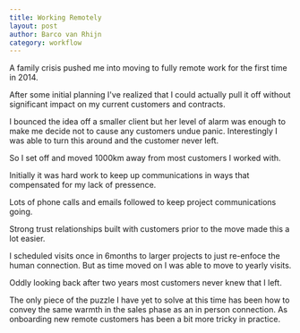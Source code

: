 ```yaml
---
title: Working Remotely
layout: post
author: Barco van Rhijn
category: workflow
---
```


A family crisis pushed me into moving to fully remote work for the first time in 2014. 

After some initial planning I've realized that I could actually pull it off without significant impact on my current customers and contracts. 

I bounced the idea off a smaller client but her level of alarm was enough to make me decide not to cause any customers undue panic. Interestingly I was able to turn this around and the customer never left.

So I set off and moved 1000km away from most customers I worked with. 

Initially it was hard work to keep up communications in ways that compensated for my lack of pressence. 

Lots of phone calls and emails followed to keep project communications going. 

Strong trust relationships built with customers prior to the move made this a lot easier.

I scheduled visits once in 6months to larger projects to just re-enfoce the human connection. But as time moved on I was able to move to yearly visits. 

Oddly looking back after two years most customers never knew that I left.

The only piece of the puzzle I have yet to solve at this time has been how to convey the same warmth in the sales phase as an in person connection. As onboarding new remote customers has been a bit more tricky in practice.